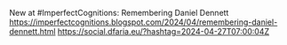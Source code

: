 New at #ImperfectCognitions: Remembering Daniel Dennett https://imperfectcognitions.blogspot.com/2024/04/remembering-daniel-dennett.html https://social.dfaria.eu/?hashtag=2024-04-27T07:00:04Z